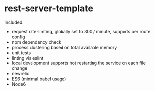# rest-server-template

Included:

- request rate-limting, globally set to 300 / minute, supports per route config
- npm dependency check
- process clustering based on total available memory
- unit tests
- linting via eslint
- local development supports hot restarting the service on each file change
- newrelic
- ES6 (minimal babel usage)
- Node6
